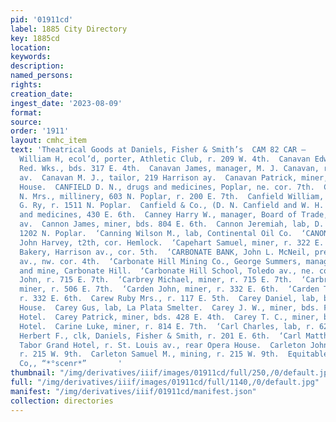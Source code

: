 ```yaml
---
pid: '01911cd'
label: 1885 City Directory
key: 1885cd
location: 
keywords: 
description: 
named_persons: 
rights: 
creation_date: 
ingest_date: '2023-08-09'
format: 
source: 
order: '1911'
layout: cmhc_item
text: 'Theatrical Goods at Daniels, Fisher & Smith’s  CAM 82 CAR —        Campton
  William H, ecol’d, porter, Athletic Club, r. 209 W. 4th.  Canavan Edward, lab, Harrison
  Red. Wks., bds. 317 E. 4th.  Canavan James, manager, M. J. Canavan, r. 219 Harrison
  av.  Canavan M. J., tailor, 219 Harrison ay.  Canavan Patrick, miner, bds. Washington
  House.  CANFIELD D. N., drugs and medicines, Poplar, ne. cor. 7th.  Canfield D.
  N. Mrs., millinery, 603 N. Poplar, r. 200 E. 7th.  Canfield William, clk, D. & R.
  G. Ry, r. 1511 N. Poplar.  Canfield & Co., (D. N. Canfield and W. H. Arnold,) drugs
  and medicines, 430 E. 6th.  Canney Harry W., manager, Board of Trade, r.320 Harrison
  av.  Cannon James, miner, bds. 804 E. 6th.  Cannon Jeremiah, lab, D. & R. G. Ry,
  1202 N. Poplar.  ‘Canning Wilson M., lab, Continental Oil Co.  ‘CANON CITY COAL,
  John Harvey, t2th, cor. Hemlock.  ‘Capehart Samuel, miner, r. 322 E. 5th.  ‘Carbonate
  Bakery, Harrison av., cor. 5th.  ‘CARBONATE BANK, John L. McNeil, pres’t, Harrison
  av., nw. cor. 4th.  ‘Carbonate Hill Mining Co., George Summers, managing ast., office
  and mine, Carbonate Hill.  ‘Carbonate Hill School, Toledo av., ne. cor. 2d.  ‘Carbrey
  John, r. 715 E. 7th.  ‘Carbrey Michael, miner, r. 715 E. 7th.  ‘Carbrey Patrick,
  miner, r. 506 E. 7th.  ‘Carden John, miner, r. 332 E. 6th.  ‘Carden Thomas, miner,
  r. 332 E. 6th.  Carew Ruby Mrs., r. 117 E. 5th.  Carey Daniel, lab, bds. Briggs’
  House.  Carey Gus, lab, La Plata Smelter.  Carey J. W., miner, bds. Fifth Avenue
  Hotel.  Carey Patrick, miner, bds. 428 E. 4th.  Carey T. C., miner, bds. Fifth Avenue
  Hotel.  Carine Luke, miner, r. 814 E. 7th.  ‘Carl Charles, lab, r. 628 W. 3d.  ‘Carl
  Herbert F., clk, Daniels, Fisher & Smith, r. 201 E. 6th.  ‘Carl Matthew, waiter,
  Tabor Grand Hotel, r. St. Louis av., rear Opera House.  Carleton John K., mining,
  r. 215 W. 9th.  Carleton Samuel M., mining, r. 215 W. 9th.  Equitable Life Assurance
  Co,, “*°scenr*”       '
thumbnail: "/img/derivatives/iiif/images/01911cd/full/250,/0/default.jpg"
full: "/img/derivatives/iiif/images/01911cd/full/1140,/0/default.jpg"
manifest: "/img/derivatives/iiif/01911cd/manifest.json"
collection: directories
---
```

